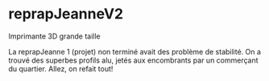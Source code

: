 # reprapJeanneV2
Imprimante 3D grande taille

La reprapJeanne 1 (projet) non terminé avait des problème de stabilité. On a trouvé des superbes profils alu, jetés aux encombrants par un commerçant du quartier. Allez, on refait tout!


